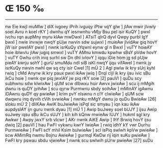 # Œ 150 ‰
---
nw Eie kwjI muMlw ] diX ivgoey iPrih ivguqy iPtw vqY glw ] jIAw mwir
jIvwly soeI Avru n koeI rKY ] dwnhu qY iesnwnhu vMjy Bsu peI isir KuQY ]
pwxI ivchu rqn aupMny myru kIAw mwDwxI ] ATsiT qIrQ dyvI Qwpy purbI
lgY bwxI ] nwie invwjw nwqY pUjw nwvin sdw sujwxI ] muieAw jIvidAw
giq hovY jW isir pweIAY pwxI ] nwnk isrKuQy sYqwnI eynw gl n BwxI ]
vuTY hoieAY hoie iblwvlu jIAw jugiq smwxI ] vuTY AMnu kmwdu kpwhw sBsY
pVdw hovY ] vuTY Gwhu crih iniq surhI sw Dn dhI ivlovY ] iqqu iGie hom
jg sd pUjw pieAY kwrju sohY ] gurU smuMdu ndI siB isKI nwqY ijqu
vifAweI ] nwnk jy isrKuQy nwvin nwhI qw sq cty isir CweI ]1] mÚ 2
] AgI pwlw ik kry sUrj kyhI rwiq ] cMd Anyrw ik kry paux pwxI ikAw
jwiq ] DrqI cIjI ik kry ijsu ivic sBu ikCu hoie ] nwnk qw piq jwxIAY
jw piq rKY soie ]2] pauVI ] quDu scy subhwnu sdw klwixAw ] qUM scw
dIbwxu hoir Awvx jwixAw ] scu ij mMgih dwnu is quDY jyihAw ] scu qyrw
Purmwnu sbdy soihAw ] mMinAY igAwnu iDAwnu quDY qy pwieAw ] krim pvY
nIswnu n clY clwieAw ] qUM scw dwqwru inq dyvih cVih svwieAw ]
nwnku mMgY dwnu jo quDu BwieAw ]26] sloku mÚ 2 ] dIiKAw AwiK buJwieAw
isPqI sic smyau ] iqn kau ikAw aupdysIAY ijn guru nwnk dyau ]1] mÚ
1 ] Awip buJwey soeI bUJY ] ijsu Awip suJwey iqsu sBu ikCu sUJY ] kih kih
kQnw mwieAw lUJY ] hukmI sgl kry Awkwr ] Awpy jwxY srb vIcwr ]
AKr nwnk AiKE Awip ] lhY Brwiq hovY ijsu dwiq ]2] pauVI ] hau
FwFI vykwru kwrY lwieAw ] rwiq idhY kY vwr Durhu PurmwieAw ] FwFI scY
mhil Ksim bulwieAw ] scI isPiq swlwh kpVw pwieAw ] scw AMimRq
nwmu Bojnu AwieAw ] gurmqI KwDw rij iqin suKu pwieAw ] FwFI kry pswau
sbdu vjwieAw ] nwnk scu swlwih pUrw pwieAw ]27] suDu
####
